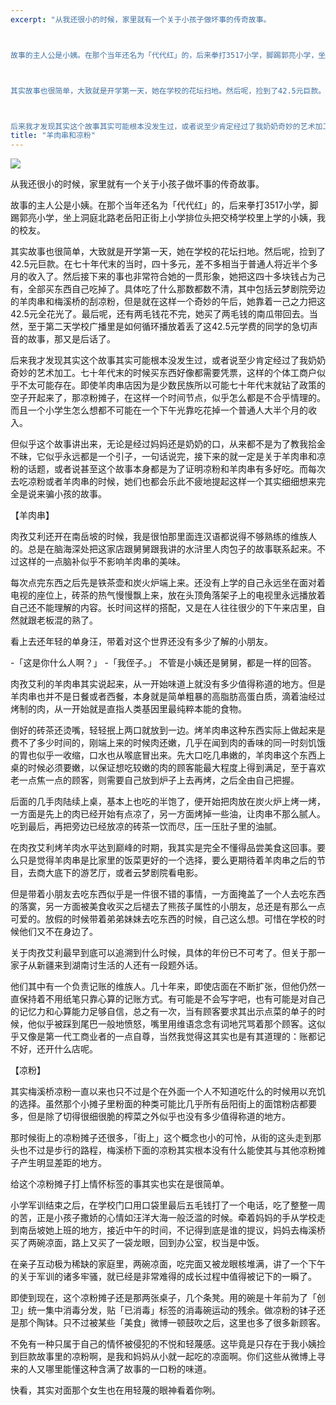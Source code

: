 ```yaml
---
excerpt: "从我还很小的时候，家里就有一个关于小孩子做坏事的传奇故事。



故事的主人公是小姨。在那个当年还名为「代代红」的，后来拳打3517小学，脚踢郭亮小学，坐上洞庭北路老岳阳正街上小学排位头把交椅学校里上学的小姨，我的校友。



其实故事也很简单，大致就是开学第一天，她在学校的花坛扫地。然后呢，捡到了42.5元巨款。在七十年代末的当时，四十多元，差不多相当于普通人将近半个多月的收入了。然后接下来的事也非常符合她的一贯形象，她把这四十多块钱占为己有，全部买东西自己吃掉了。具体吃了什么那数都数不清，其中包括云梦剧院旁边的羊肉串和梅溪桥的刮凉粉，但是就在这样一个奇妙的午后，她靠着一己之力把这42.5元全花光了。最后呢，还有两毛钱花不完，她买了两毛钱的南瓜带回去。当然，至于第二天学校广播里是如何循环播放着丢了这42.5元学费的同学的急切声音的故事，那又是后话了。



后来我才发现其实这个故事其实可能根本没发生过，或者说至少肯定经过了我奶奶奇妙的艺术加工。七十年代末的时候买东西好像都需要凭票，这样的个体工商户似乎不太可能存在。即使羊肉串店因为是少数民族所以可能七十年代末就钻了政策的空子开起来了，那凉粉摊子，在这样一个时间节点，似乎怎么都是不合乎情理的。而且一个小学生怎么想都不可能在一个下午光靠吃花掉一个普通人大半个月的收入。"
title: "羊肉串和凉粉"
---
```


![](https://cl.ly/oPvf/C89BC805-6B39-48C5-82FE-9B07669F7E71)

从我还很小的时候，家里就有一个关于小孩子做坏事的传奇故事。

故事的主人公是小姨。在那个当年还名为「代代红」的，后来拳打3517小学，脚踢郭亮小学，坐上洞庭北路老岳阳正街上小学排位头把交椅学校里上学的小姨，我的校友。

其实故事也很简单，大致就是开学第一天，她在学校的花坛扫地。然后呢，捡到了42.5元巨款。在七十年代末的当时，四十多元，差不多相当于普通人将近半个多月的收入了。然后接下来的事也非常符合她的一贯形象，她把这四十多块钱占为己有，全部买东西自己吃掉了。具体吃了什么那数都数不清，其中包括云梦剧院旁边的羊肉串和梅溪桥的刮凉粉，但是就在这样一个奇妙的午后，她靠着一己之力把这42.5元全花光了。最后呢，还有两毛钱花不完，她买了两毛钱的南瓜带回去。当然，至于第二天学校广播里是如何循环播放着丢了这42.5元学费的同学的急切声音的故事，那又是后话了。

后来我才发现其实这个故事其实可能根本没发生过，或者说至少肯定经过了我奶奶奇妙的艺术加工。七十年代末的时候买东西好像都需要凭票，这样的个体工商户似乎不太可能存在。即使羊肉串店因为是少数民族所以可能七十年代末就钻了政策的空子开起来了，那凉粉摊子，在这样一个时间节点，似乎怎么都是不合乎情理的。而且一个小学生怎么想都不可能在一个下午光靠吃花掉一个普通人大半个月的收入。

但似乎这个故事讲出来，无论是经过妈妈还是奶奶的口，从来都不是为了教我拾金不昧，它似乎永远都是一个引子，一句话说完，接下来的就一定是关于羊肉串和凉粉的话题，或者说甚至这个故事本身都是为了证明凉粉和羊肉串有多好吃。而每次去吃凉粉或者羊肉串的时候，她们也都会乐此不疲地提起这样一个其实细细想来完全是说来骗小孩的故事。

【羊肉串】

肉孜艾利还开在南岳坡的时候，我是很怕那里面连汉语都说得不够熟练的维族人的。总是在脑海深处把这家店跟舅舅跟我讲的水浒里人肉包子的故事联系起来。不过这样的一点脑补似乎不影响羊肉串的美味。

每次点完东西之后先是铁茶壶和炭火炉端上来。还没有上学的自己永远坐在面对着电视的座位上，砖茶的热气慢慢飘上来，放在头顶角落架子上的电视里永远播放着自己还不能理解的内容。长时间这样的搭配，又是在人往往很少的下午来店里，自然就跟老板混的熟了。

看上去还年轻的单身汪，带着对这个世界还没有多少了解的小朋友。

-「这是你什么人啊？」 -「我侄子。」 不管是小姨还是舅舅，都是一样的回答。

肉孜艾利的羊肉串其实说起来，从一开始味道上就没有多少值得称道的地方。但是羊肉串也并不是日餐或者西餐，本身就是简单粗暴的高脂肪高蛋白质，滴着油经过烤制的肉，从一开始就是直指人类基因里最纯粹本能的食物。

倒好的砖茶还烫嘴，轻轻抿上两口就放到一边。烤羊肉串这种东西实际上做起来是费不了多少时间的，刚端上来的时候肉还嫩，几乎在闻到肉的香味的同一时刻饥饿的胃也似乎一收缩，口水也从喉底冒出来。先大口吃几串嫩的，羊肉串这个东西上桌的时候必须要嫩，以保证想吃较嫩的肉的顾客能最大程度上得到满足，至于喜欢老一点焦一点的顾客，则需要自己放到炉子上去再烤，之后全由自己把握。

后面的几手肉陆续上桌，基本上也吃的半饱了，便开始把肉放在炭火炉上烤一烤，一方面是先上的肉已经开始有点凉了，另一方面烤掉一些油，让肉串不那么腻人。吃到最后，再把旁边已经放凉的砖茶一饮而尽，压一压肚子里的油腻。

在肉孜艾利烤羊肉水平达到巅峰的时期，我其实是完全不懂得品尝美食这回事。要么只是觉得羊肉串是比家里的饭菜更好的一个选择，要么更期待着羊肉串之后的节目，去商大底下的游艺厅，或者云梦剧院看电影。

但是带着小朋友去吃东西似乎是一件很不错的事情，一方面掩盖了一个人去吃东西的落寞，另一方面被美食收买之后褪去了熊孩子属性的小朋友，总还是有那么一点可爱的。放假的时候带着弟弟妹妹去吃东西的时候，自己这么想。可惜在学校的时候他们又不在身边了。

关于肉孜艾利最早到底可以追溯到什么时候，具体的年份已不可考了。但关于那一家子从新疆来到湖南讨生活的人还有一段题外话。

他们其中有一个负责记账的维族人。几十年来，即使店面在不断扩张，但他仍然一直保持着不用纸笔只靠心算的记账方式。有可能是不会写字吧，也有可能是对自己的记忆力和心算能力足够自信，总之有一次，当有顾客要求其出示点菜的单子的时候，他似乎被踩到尾巴一般地愤怒，嘴里用维语念念有词地咒骂着那个顾客。这似乎又像是第一代工商业者的一点自尊，当然我觉得这其实也是有其道理的：账都记不好，还开什么店呢。

【凉粉】

其实梅溪桥凉粉一直以来也只不过是个在外面一个人不知道吃什么的时候用以充饥的选择。虽然那个小摊子里粉面的种类可能比几乎所有岳阳街上的面馆粉店都要多，但是除了切得很细很脆的榨菜之外似乎也没有多少值得称道的地方。

那时候街上的凉粉摊子还很多，「街上」这个概念也小的可怜，从街的这头走到那头也不过是步行的路程，梅溪桥下面的凉粉其实根本没有什么能使其与其他凉粉摊子产生明显差距的地方。

给这个凉粉摊子打上情怀标签的事其实也实在是很简单。

小学军训结束之后，在学校门口用口袋里最后五毛钱打了一个电话，吃了整整一周的苦，正是小孩子撒娇的心情如汪洋大海一般泛滥的时候。牵着妈妈的手从学校走到南岳坡她上班的地方，接近中午的时间，不记得到底是谁的提议，妈妈去梅溪桥买了两碗凉面，路上又买了一袋龙眼，回到办公室，权当是中饭。

在亲子互动极为稀缺的家庭里，两碗凉面，吃完面又被龙眼核堆满，讲了一个下午的关于军训的诸多牢骚，就已经是非常难得的成长过程中值得被记下的一瞬了。

即使到现在，这个凉粉摊子还是那两张桌子，几个条凳。用的碗是十年前为了「创卫」统一集中消毒分发，贴「已消毒」标签的消毒碗运动的残余。做凉粉的钵子还是那个陶钵。只不过被某些「美食」微博一顿鼓吹之后，这里也多了很多新顾客。

不免有一种只属于自己的情怀被侵犯的不悦和轻蔑感。这毕竟是只存在于我小姨捡到巨款故事里的凉粉啊，是我和妈妈从小就一起吃的凉面啊。你们这些从微博上寻来的人又哪里能懂这种含满了故事的一口粉的味道。

快看，其实对面那个女生也在用轻蔑的眼神看着你咧。